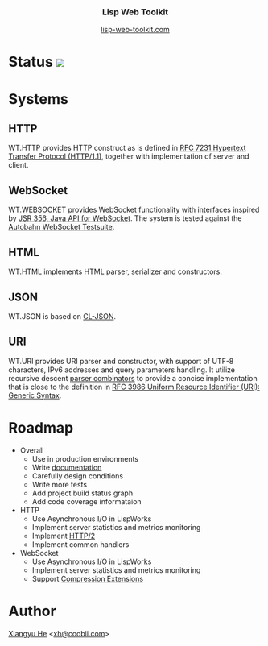 <h3 align="center">Lisp Web Toolkit</h3>

<p align="center">
    <a href="https://lisp-web-toolkit.com">lisp-web-toolkit.com</a>
</p>

# Status [![](https://travis-ci.org/xh4/web-toolkit.svg?branch=master)](https://travis-ci.org/xh4/web-toolkit)

# Systems

## HTTP
WT.HTTP provides HTTP construct as is defined in [RFC 7231 Hypertext Transfer Protocol (HTTP/1.1)](https://www.ietf.org/rfc/rfc7231.txt), together with implementation of server and client.

## WebSocket
WT.WEBSOCKET provides WebSocket functionality with interfaces inspired by [JSR 356, Java API for WebSocket](https://www.oracle.com/technetwork/articles/java/jsr356-1937161.html). The system is tested against the [Autobahn WebSocket Testsuite](https://github.com/crossbario/autobahn-testsuite).

## HTML
WT.HTML implements HTML parser, serializer and constructors.

## JSON
WT.JSON is based on [CL-JSON](https://common-lisp.net/project/cl-json/cl-json.html).

## URI
WT.URI provides URI parser and constructor, with support of UTF-8 characters, IPv6 addresses and query parameters handling. It utilize recursive descent [parser combinators](https://www.cs.nott.ac.uk/~pszgmh/monparsing.pdf) to provide a concise implementation that is close to the definition in [RFC 3986 Uniform Resource Identifier (URI): Generic Syntax](https://tools.ietf.org/html/rfc3986).

# Roadmap

* Overall
  * Use in production environments
  * Write [documentation](https://lisp-web-toolkit.com)
  * Carefully design conditions
  * Write more tests
  * Add project build status graph
  * Add code coverage informataion
* HTTP
  * Use Asynchronous I/O in LispWorks
  * Implement server statistics and metrics monitoring
  * Implement [HTTP/2](https://tools.ietf.org/html/rfc7540)
  * Implement common handlers
* WebSocket
  * Use Asynchronous I/O in LispWorks
  * Implement server statistics and metrics monitoring
  * Support [Compression Extensions](https://tools.ietf.org/html/rfc7692)

# Author
[Xiangyu He](https://xh.coobii.com) <[xh@coobii.com](mailto:xh@coobii.com)>
